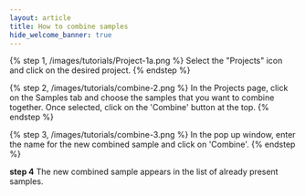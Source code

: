 ```yaml
---
layout: article
title: How to combine samples 
hide_welcome_banner: true
---
```


{% step 1, /images/tutorials/Project-1a.png %}
Select the "Projects" icon and click on the desired project. 
{% endstep %}

{% step 2, /images/tutorials/combine-2.png %}
In the Projects page, click on the Samples tab and choose the samples that you want to combine together. Once selected, click on the 'Combine' button at the top.
{% endstep %}

{% step 3, /images/tutorials/combine-3.png %}
In the pop up window, enter the name for the new combined sample and click on 'Combine'.
{% endstep %}

**step 4**
The new combined sample appears in the list of already present samples. 
